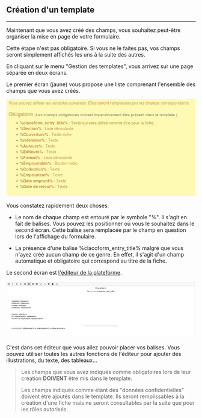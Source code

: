 ## Création d'un template

---

Maintenant que vous avez créé des champs, vous souhaitez peut-être organiser la mise en page de votre formulaire.

Cette étape n'est pas obligatoire. Si vous ne le faites pas, vos champs seront simplement affichés les uns à la suite des autres.

En cliquant sur le menu "Gestion des templates", vous arrivez sur une page séparée en deux écrans.

Le premier écran \(jaune\) vous propose une liste comprenant l'ensemble des champs que vous avez créés.

![](images/clacoform-fig21.png)

Vous constatez rapidement deux choses:

* Le nom de chaque champ est entouré par le symbole "%". Il s'agit en fait de balises. Vous pouvez les positionner où vous le souhaitez dans le second écran. Cette balise sera remplacée par le champ en question lors de l'affichage du formulaire.

* La présence d'une balise %clacoform\_entry\_title% malgré que vous n'ayez créé aucun champ de ce genre. En effet, il s'agit d'un champ automatique et obligatoire qui correspond au titre de la fiche.

Le second écran est [l'éditeur de la plateforme](/fr/resources/clacoForm/text-editor.md).

![](images/clacoform-fig22.png)

C'est dans cet éditeur que vous allez pouvoir placer vos balises. Vous pouvez utiliser toutes les autres fonctions de l'éditeur pour ajouter des illustrations, du texte, des tableaux...

> Les champs que vous avez indiqués comme obligatoires lors de leur création **DOIVENT** être mis dans le template.
>
> Les champs indiqués comme étant des "données confidentielles" doivent être ajoutés dans le template. Ils seront remplissables à la création d'une fiche mais ne seront consultables par la suite que pour les rôles autorisés.



